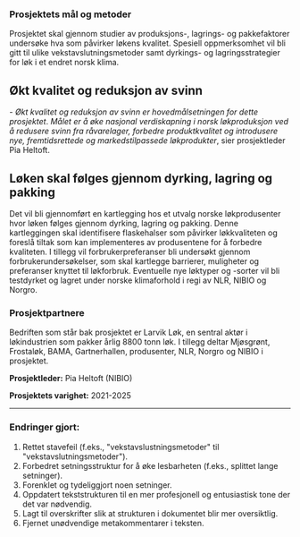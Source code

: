 ### Prosjektets mål og metoder

Prosjektet skal gjennom studier av produksjons-, lagrings- og pakkefaktorer undersøke hva som påvirker løkens kvalitet. Spesiell oppmerksomhet vil bli gitt til ulike vekstavslutningsmetoder samt dyrkings- og lagringsstrategier for løk i et endret norsk klima.

## Økt kvalitet og reduksjon av svinn

\- _Økt kvalitet og reduksjon av svinn er hovedmålsetningen for dette prosjektet_. _Målet er å øke nasjonal verdiskapning i norsk løkproduksjon ved å redusere svinn fra råvarelager, forbedre produktkvalitet og introdusere nye, fremtidsrettede og markedstilpassede løkprodukter_, sier prosjektleder Pia Heltoft.

## Løken skal følges gjennom dyrking, lagring og pakking

Det vil bli gjennomført en kartlegging hos et utvalg norske løkprodusenter hvor løken følges gjennom dyrking, lagring og pakking. Denne kartleggingen skal identifisere flaskehalser som påvirker løkkvaliteten og foreslå tiltak som kan implementeres av produsentene for å forbedre kvaliteten. I tillegg vil forbrukerpreferanser bli undersøkt gjennom forbrukerundersøkelser, som skal kartlegge barrierer, muligheter og preferanser knyttet til løkforbruk. Eventuelle nye løktyper og -sorter vil bli testdyrket og lagret under norske klimaforhold i regi av NLR, NIBIO og Norgro.

### Prosjektpartnere

Bedriften som står bak prosjektet er Larvik Løk, en sentral aktør i løkindustrien som pakker årlig 8800 tonn løk. I tillegg deltar Mjøsgrønt, Frostaløk, BAMA, Gartnerhallen, produsenter, NLR, Norgro og NIBIO i prosjektet.

**Prosjektleder:**
Pia Heltoft (NIBIO)

**Prosjektets varighet:**
2021-2025

---

### Endringer gjort:

1. Rettet stavefeil (f.eks., "vekstavslustningsmetoder" til "vekstavslutningsmetoder").
2. Forbedret setningsstruktur for å øke lesbarheten (f.eks., splittet lange setninger).
3. Forenklet og tydeliggjort noen setninger.
4. Oppdatert tekststrukturen til en mer profesjonell og entusiastisk tone der det var nødvendig.
5. Lagt til overskrifter slik at strukturen i dokumentet blir mer oversiktlig.
6. Fjernet unødvendige metakommentarer i teksten.
